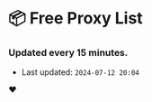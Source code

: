 # :package: Free Proxy List
### Updated every 15 minutes.

- Last updated: `2024-07-12 20:04`

:heart:
